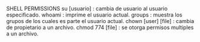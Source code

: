 SHELL PERMISSIONS
su [usuario] : cambia de usuario al usuario especificado.
whoami : imprime el usuario actual.
groups : muestra los grupos de los cuales es parte el usuario actual.
chown [user] [file] : cambia de propietario a un archivo.
chmod 774 [file] : se otorga permisos multiples a un archivo.
